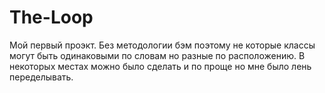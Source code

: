 # The-Loop
Мой первый проэкт. Без методологии бэм поэтому не которые классы могут быть одинаковыми по словам но разные по расположению. 
В некоторых местах можно было сделать и по проще но мне было лень переделывать.
